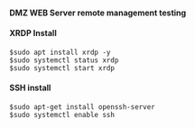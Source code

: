 
#### DMZ WEB Server remote management testing

#### XRDP Install

```
$sudo apt install xrdp -y
$sudo systemctl status xrdp
$sudo systemctl start xrdp
```

#### SSH install

```
$sudo apt-get install openssh-server
$sudo systemctl enable ssh  
```
